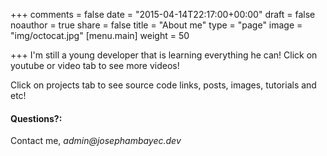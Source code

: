 +++
comments = false
date = "2015-04-14T22:17:00+00:00"
draft = false
noauthor = true
share = false
title = "About me"
type = "page"
image = "img/octocat.jpg"
[menu.main]
weight = 50

+++
I'm still a young developer that is learning everything he can! Click on youtube or video tab to see more videos! 

Click on projects tab to see source code links, posts, images, tutorials and etc!


#### Questions?:
Contact me, _admin@josephambayec.dev_

